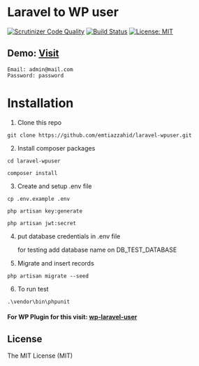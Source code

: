 # Laravel to WP user
[![Scrutinizer Code Quality](https://scrutinizer-ci.com/g/emtiazzahid/laravel-wpuser/badges/quality-score.png?b=main)](https://scrutinizer-ci.com/g/emtiazzahid/laravel-wpuser/?branch=main)
[![Build Status](https://scrutinizer-ci.com/g/emtiazzahid/laravel-wpuser/badges/build.png?b=main)](https://scrutinizer-ci.com/g/emtiazzahid/laravel-wpuser/build-status/main)
[![License: MIT](https://img.shields.io/badge/License-MIT-lime.svg)](https://opensource.org/licenses/MIT)

## Demo: [Visit](https://larapress-app.herokuapp.com/)

```
Email: admin@mail.com
Password: password
```

# Installation
1. Clone this repo
```
git clone https://github.com/emtiazzahid/laravel-wpuser.git
```

2. Install composer packages
```
cd laravel-wpuser
```
```
composer install
```

3. Create and setup .env file
```
cp .env.example .env
```
```
php artisan key:generate
```
```
php artisan jwt:secret
```

4. put database credentials in .env file

    for testing add database name on DB_TEST_DATABASE


6. Migrate and insert records
```
php artisan migrate --seed
```

6. To run test
```
.\vendor\bin\phpunit
```

#### For WP Plugin for this visit: [wp-laravel-user](https://github.com/emtiazzahid/wp-laravel-user)

## License

The MIT License (MIT)
